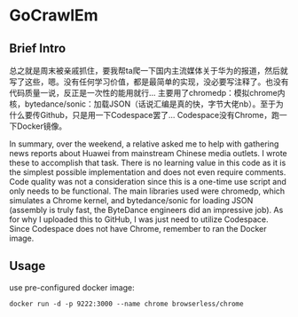 # GoCrawlEm

## Brief Intro

总之就是周末被亲戚抓住，要我帮ta爬一下国内主流媒体关于华为的报道，然后就写了这些，嗯。没有任何学习价值，都是最简单的实现，没必要写注释了。也没有代码质量一说，反正是一次性的能用就行... 主要用了chromedp：模拟chrome内核，bytedance/sonic：加载JSON（话说汇编是真的快，字节大佬nb）。至于为什么要传Github，只是用一下Codespace罢了... Codespace没有Chrome，跑一下Docker镜像。

In summary, over the weekend, a relative asked me to help with gathering news reports about Huawei from mainstream Chinese media outlets. I wrote these to accomplish that task. There is no learning value in this code as it is the simplest possible implementation and does not even require comments. Code quality was not a consideration since this is a one-time use script and only needs to be functional. The main libraries used were chromedp, which simulates a Chrome kernel, and bytedance/sonic for loading JSON (assembly is truly fast, the ByteDance engineers did an impressive job). As for why I uploaded this to GitHub, I was just need to utilize Codespace. Since Codespace does not have Chrome, remember to ran the Docker image.

## Usage

use pre-configured docker image:

```shell
docker run -d -p 9222:3000 --name chrome browserless/chrome
```

